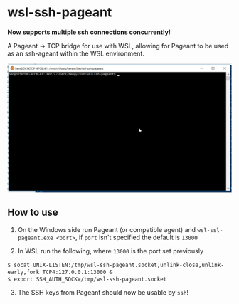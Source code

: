# wsl-ssh-pageant

**Now supports multiple ssh connections concurrently!**

A Pageant -> TCP bridge for use with WSL, allowing for Pageant to be used as an ssh-ageant within the WSL environment.

![Demo](demo.gif?raw=True)

## How to use

1. On the Windows side run Pageant (or compatible agent) and `wsl-ssl-pageant.exe <port>`, if `port` isn't specified the default is `13000`

2. In WSL run the following, where `13000` is the port set previously

```
$ socat UNIX-LISTEN:/tmp/wsl-ssh-pageant.socket,unlink-close,unlink-early,fork TCP4:127.0.0.1:13000 &
$ export SSH_AUTH_SOCK=/tmp/wsl-ssh-pageant.socket
```

3. The SSH keys from Pageant should now be usable by `ssh`!
